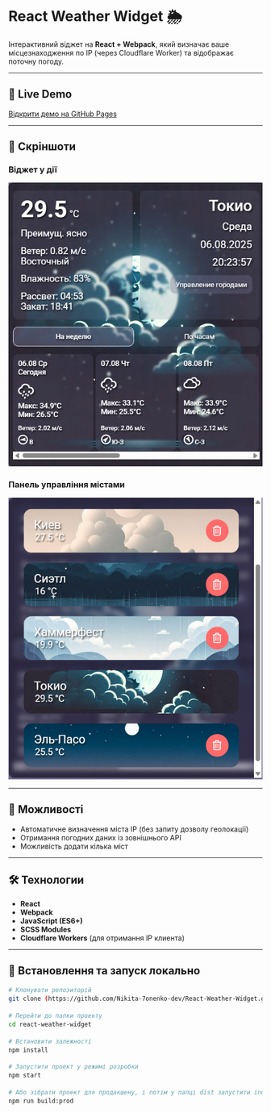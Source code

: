 # React Weather Widget 🌦

Інтерактивний віджет на **React + Webpack**, який визначає ваше місцезнаходження по IP (через Cloudflare Worker) та відображає поточну погоду.

---

## 🚀 Live Demo
[Відкрити демо на GitHub Pages](https://nikita-7onenko-dev.github.io/React-Weather-Widget/)

---

## 📸 Скріншоти

### Віджет у дії
![Скриншот 1](./screenshots/main-screen.png)

### Панель управління містами
![Скриншот 2](./screenshots/cities-list.png)

---

## 📌 Можливості
- Автоматичне визначення міста IP (без запиту дозволу геолокації)
- Отримання погодних даних із зовнішнього API
- Можливість додати кілька міст

---

## 🛠 Технологии
- **React**
- **Webpack**
- **JavaScript (ES6+)**
- **SCSS Modules**
- **Cloudflare Workers** (для отримання IP клиента)

---

## 📂 Встановлення та запуск локально

```bash
# Клонувати репозиторій
git clone (https://github.com/Nikita-7onenko-dev/React-Weather-Widget.git)

# Перейти до папки проекту
cd react-weather-widget

# Встановити залежності
npm install

# Запустити проект у режимі розробки
npm start

# Або зібрати проект для продакшену, і потім у папці dist запустити index.html 
npm run build:prod
